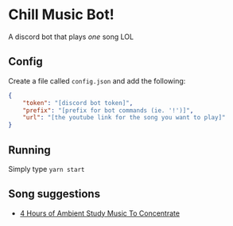 # Chill Music Bot!

A discord bot that plays *one* song LOL

## Config

Create a file called `config.json` and add the following:

```json
{
    "token": "[discord bot token]",
    "prefix": "[prefix for bot commands (ie. '!')]",
    "url": "[the youtube link for the song you want to play]"
}
```

## Running

Simply type `yarn start`

## Song suggestions

- [4 Hours of Ambient Study Music To Concentrate](https://www.youtube.com/watch?v=4GnVDPD01as)